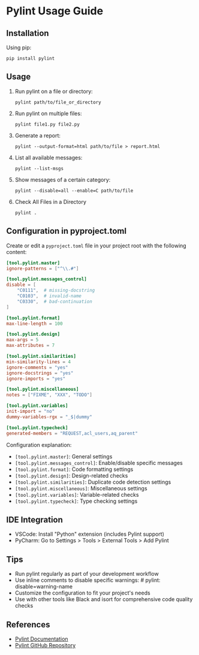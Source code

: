 # Pylint Usage Guide

## Installation

Using pip:
   ```
   pip install pylint
   ```

## Usage

1. Run pylint on a file or directory:
   ```
   pylint path/to/file_or_directory
   ```

2. Run pylint on multiple files:
   ```
   pylint file1.py file2.py
   ```

3. Generate a report:
   ```
   pylint --output-format=html path/to/file > report.html
   ```

4. List all available messages:
   ```
   pylint --list-msgs
   ```

5. Show messages of a certain category:
   ```
   pylint --disable=all --enable=C path/to/file
   ```

6. Check All Files in a Directory
    ```
    pylint .
    ```

## Configuration in pyproject.toml

Create or edit a `pyproject.toml` file in your project root with the following content:

```toml
[tool.pylint.master]
ignore-patterns = ["^\\.#"]

[tool.pylint.messages_control]
disable = [
    "C0111",  # missing-docstring
    "C0103",  # invalid-name
    "C0330",  # bad-continuation
]

[tool.pylint.format]
max-line-length = 100

[tool.pylint.design]
max-args = 5
max-attributes = 7

[tool.pylint.similarities]
min-similarity-lines = 4
ignore-comments = "yes"
ignore-docstrings = "yes"
ignore-imports = "yes"

[tool.pylint.miscellaneous]
notes = ["FIXME", "XXX", "TODO"]

[tool.pylint.variables]
init-import = "no"
dummy-variables-rgx = "_$|dummy"

[tool.pylint.typecheck]
generated-members = "REQUEST,acl_users,aq_parent"
```

Configuration explanation:

- `[tool.pylint.master]`: General settings
- `[tool.pylint.messages_control]`: Enable/disable specific messages
- `[tool.pylint.format]`: Code formatting settings
- `[tool.pylint.design]`: Design-related checks
- `[tool.pylint.similarities]`: Duplicate code detection settings
- `[tool.pylint.miscellaneous]`: Miscellaneous settings
- `[tool.pylint.variables]`: Variable-related checks
- `[tool.pylint.typecheck]`: Type checking settings

## IDE Integration

- VSCode: Install "Python" extension (includes Pylint support)
- PyCharm: Go to Settings > Tools > External Tools > Add Pylint

## Tips

- Run pylint regularly as part of your development workflow
- Use inline comments to disable specific warnings: # pylint: disable=warning-name
- Customize the configuration to fit your project's needs
- Use with other tools like Black and isort for comprehensive code quality checks

## References

- [Pylint Documentation](https://pylint.pycqa.org/)
- [Pylint GitHub Repository](https://github.com/PyCQA/pylint)